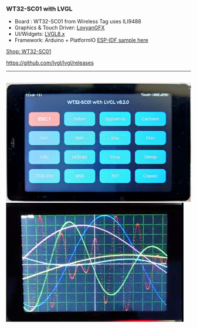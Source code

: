 <h3>WT32-SC01 with LVGL</h3>

<ul dir=>
	<li>Board : WT32-SC01 from Wireless Tag uses ILI9488</li>
	<li>Graphics & Touch Driver: <a href="https://github.com/lovyan03/LovyanGFX">LovyanGFX</a></li>
	<li>UI/Widgets: <a href="https://github.com/lvgl/lvgl">LVGL8.x</a></li>
	<li>Framework: Arduino + PlatformIO <a href="https://github.com/sukesh-ak/LVGL8-WT32-SC01-IDF">ESP-IDF sample here</a></li>
</ul>

<p><a href="https://www.aliexpress.com/wholesale?catId=0&SearchText=WT32-SC01">Shop: WT32-SC01</a></p>

https://github.com/lvgl/lvgl/releases

<hr>

<br />
<img src="WT32.jpg" />
<br />
<img src="WT32g.jpg" />
<br />


